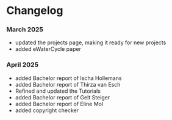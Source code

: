 # Changelog

### March 2025
- updated the projects page, making it ready for new projects
- added eWaterCycle paper

### April 2025
- added Bachelor report of Ischa Hollemans
- added Bachelor report of Thirza van Esch
- Refined and updated the Tutorials
- added Bachelor report of Gelt Steiger
- added Bachelor report of Eline Mol
- added copyright checker
